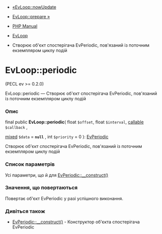 - [«EvLoop::nowUpdate](evloop.nowupdate.md)
- [EvLoop::prepare »](evloop.prepare.md)

- [PHP Manual](index.md)
- [EvLoop](class.evloop.md)
- Створює об'єкт спостерігача EvPeriodic, пов'язаний із поточним
екземпляром циклу подій

# EvLoop::periodic

(PECL ev \>= 0.2.0)

EvLoop::periodic — Створює об'єкт спостерігача EvPeriodic, пов'язаний із
поточним екземпляром циклу подій

### Опис

final public **EvLoop::periodic**(
float `$offset`,
float `$interval`,
[callable](language.types.callable.md) `$callback` ,

[mixed](language.types.declarations.md#language.types.declarations.mixed)
`$data` = **`null`** ,
int `$priority` = 0
): [EvPeriodic](class.evperiodic.md)

Створює об'єкт спостерігача EvPeriodic, пов'язаний із поточним екземпляром
циклу подій

### Список параметрів

Усі параметри, що й для
[EvPeriodic::\_\_construct()](evperiodic.construct.md)

### Значення, що повертаються

Повертає об'єкт EvPeriodic у разі успішного виконання.

### Дивіться також

- [EvPeriodic::\_\_construct()](evperiodic.construct.md) -
Конструктор об'єкта спостерігача EvPeriodic
